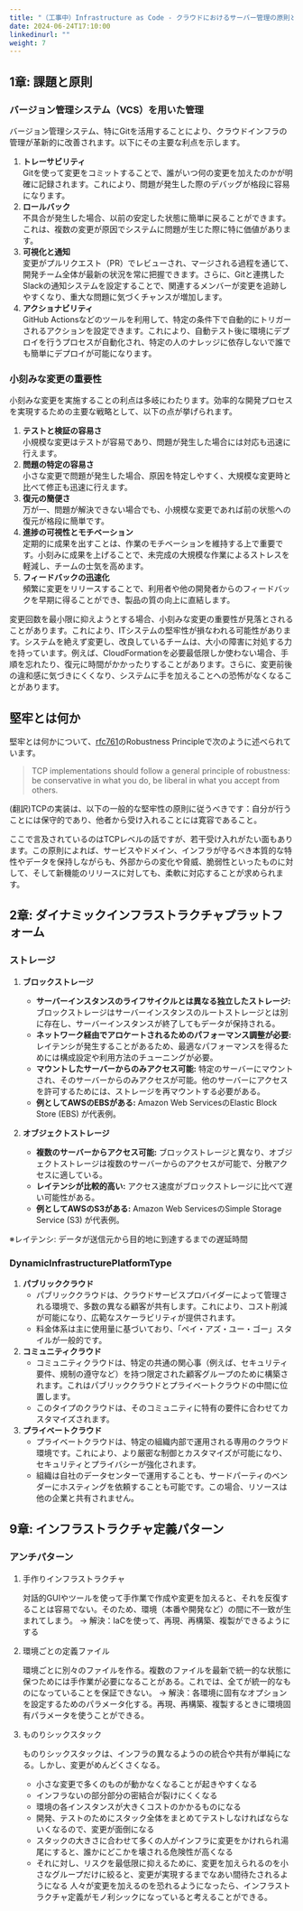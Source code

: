 ```yaml
---
title: "（工事中）Infrastructure as Code - クラウドにおけるサーバー管理の原則とプラクティスを読んで"
date: 2024-06-24T17:10:00
linkedinurl: ""
weight: 7
---
```


## 1章: 課題と原則

### バージョン管理システム（VCS）を用いた管理

バージョン管理システム、特にGitを活用することにより、クラウドインフラの管理が革新的に改善されます。以下にその主要な利点を示します。

1. **トレーサビリティ**  
   Gitを使って変更をコミットすることで、誰がいつ何の変更を加えたのかが明確に記録されます。これにより、問題が発生した際のデバッグが格段に容易になります。
2. **ロールバック**  
   不具合が発生した場合、以前の安定した状態に簡単に戻ることができます。これは、複数の変更が原因でシステムに問題が生じた際に特に価値があります。
3. **可視化と通知**  
   変更がプルリクエスト（PR）でレビューされ、マージされる過程を通じて、開発チーム全体が最新の状況を常に把握できます。さらに、Gitと連携したSlackの通知システムを設定することで、関連するメンバーが変更を追跡しやすくなり、重大な問題に気づくチャンスが増加します。
4. **アクショナビリティ**  
   GitHub Actionsなどのツールを利用して、特定の条件下で自動的にトリガーされるアクションを設定できます。これにより、自動テスト後に環境にデプロイを行うプロセスが自動化され、特定の人のナレッジに依存しないで誰でも簡単にデプロイが可能になります。

### 小刻みな変更の重要性

小刻みな変更を実施することの利点は多岐にわたります。効率的な開発プロセスを実現するための主要な戦略として、以下の点が挙げられます。

1. **テストと検証の容易さ**  
   小規模な変更はテストが容易であり、問題が発生した場合には対応も迅速に行えます。
2. **問題の特定の容易さ**  
   小さな変更で問題が発生した場合、原因を特定しやすく、大規模な変更時と比べて修正も迅速に行えます。
3. **復元の簡便さ**  
   万が一、問題が解決できない場合でも、小規模な変更であれば前の状態への復元が格段に簡単です。
4. **進捗の可視性とモチベーション**  
   定期的に成果を出すことは、作業のモチベーションを維持する上で重要です。小刻みに成果を上げることで、未完成の大規模な作業によるストレスを軽減し、チームの士気を高めます。
5. **フィードバックの迅速化**  
   頻繁に変更をリリースすることで、利用者や他の開発者からのフィードバックを早期に得ることができ、製品の質の向上に直結します。

変更回数を最小限に抑えようとする場合、小刻みな変更の重要性が見落とされることがあります。これにより、ITシステムの堅牢性が損なわれる可能性があります。システムを絶えず変更し、改良しているチームは、大小の障害に対処する力を持っています。例えば、CloudFormationを必要最低限しか使わない場合、手順を忘れたり、復元に時間がかかったりすることがあります。さらに、変更前後の違和感に気づきにくくなり、システムに手を加えることへの恐怖がなくなることがあります。

## 堅牢とは何か

堅牢とは何かについて、[rfc761](https://datatracker.ietf.org/doc/rfc761/)のRobustness Principleで次のように述べられています。

> TCP implementations should follow a general principle of robustness:
> be conservative in what you do, be liberal in what you accept from
> others.

(翻訳)TCPの実装は、以下の一般的な堅牢性の原則に従うべきです：自分が行うことには保守的であり、他者から受け入れることには寛容であること。

ここで言及されているのはTCPレベルの話ですが、若干受け入れがたい面もあります。この原則によれば、サービスやドメイン、インフラが守るべき本質的な特性やデータを保持しながらも、外部からの変化や脅威、脆弱性といったものに対して、そして新機能のリリースに対しても、柔軟に対応することが求められます。

## 2章: ダイナミックインフラストラクチャプラットフォーム

### ストレージ

1. **ブロックストレージ**
   - **サーバーインスタンスのライフサイクルとは異なる独立したストレージ:** ブロックストレージはサーバーインスタンスのルートストレージとは別に存在し、サーバーインスタンスが終了してもデータが保持される。
   - **ネットワーク経由でアロケートされるためのパフォーマンス調整が必要:** レイテンシが発生することがあるため、最適なパフォーマンスを得るためには構成設定や利用方法のチューニングが必要。
   - **マウントしたサーバーからのみアクセス可能:** 特定のサーバーにマウントされ、そのサーバーからのみアクセスが可能。他のサーバーにアクセスを許可するためには、ストレージを再マウントする必要がある。
   - **例としてAWSのEBSがある:** Amazon Web ServicesのElastic Block Store (EBS) が代表例。

2. **オブジェクトストレージ**
   - **複数のサーバーからアクセス可能:** ブロックストレージと異なり、オブジェクトストレージは複数のサーバーからのアクセスが可能で、分散アクセスに適している。
   - **レイテンシが比較的高い:** アクセス速度がブロックストレージに比べて遅い可能性がある。
   - **例としてAWSのS3がある:** Amazon Web ServicesのSimple Storage Service (S3) が代表例。

※レイテンシ: データが送信元から目的地に到達するまでの遅延時間

### DynamicInfrastructurePlatformType

1. **パブリッククラウド**
   - パブリッククラウドは、クラウドサービスプロバイダーによって管理される環境で、多数の異なる顧客が共有します。これにより、コスト削減が可能になり、広範なスケーラビリティが提供されます。
   - 料金体系は主に使用量に基づいており、「ペイ・アズ・ユー・ゴー」スタイルが一般的です。
2. **コミュニティクラウド**
   - コミュニティクラウドは、特定の共通の関心事（例えば、セキュリティ要件、規制の遵守など）を持つ限定された顧客グループのために構築されます。これはパブリッククラウドとプライベートクラウドの中間に位置します。
   - このタイプのクラウドは、そのコミュニティに特有の要件に合わせてカスタマイズされます。
3. **プライベートクラウド**
   - プライベートクラウドは、特定の組織内部で運用される専用のクラウド環境です。これにより、より厳密な制御とカスタマイズが可能になり、セキュリティとプライバシーが強化されます。
   - 組織は自社のデータセンターで運用することも、サードパーティのベンダーにホスティングを依頼することも可能です。この場合、リソースは他の企業と共有されません。

## 9章: インフラストラクチャ定義パターン

### アンチパターン

1. 手作りインフラストラクチャ

   対話的GUIやツールを使って手作業で作成や変更を加えると、それを反復することは容易でない。そのため、環境（本番や開発など）の間に不一致が生まれてしまう。
   -> 解決：IaCを使って、再現、再構築、複製ができるようにする
2. 環境ごとの定義ファイル

   環境ごとに別々のファイルを作る。複数のファイルを最新で統一的な状態に保つためには手作業が必要になることがある。これでは、全てが統一的なものになっていることを保証できない。
   -> 解決：各環境に固有なオプションを設定するためのパラメータ化する。再現、再構築、複製するときに環境固有パラメータを使うことができる。

3. ものりシックスタック

   ものりシックスタックは、インフラの異なるようのの統合や共有が単純になる。しかし、変更がめんどくさくなる。
   - 小さな変更で多くのものが動かなくなることが起きやすくなる
   - インフラないの部分部分の密結合が裂けにくくなる
   - 環境の各インスタンスが大きくコストのかかるものになる
   - 開発、テストのためにスタック全体をまとめてテストしなければならないくなるので、変更が面倒になる
   - スタックの大きさに合わせて多くの人がインフラに変更をかけれられ湯尾にすると、誰かにどこかを壊される危険性が高くなる
   - それに対し、リスクを最低限に抑えるために、変更を加えられるのを小さなグループだけに絞ると、変更が実現するまでなあい間待たされるようになる
  人々が変更を加えるのを恐れるようになったら、インフラストラクチャ定義がモノ利シックになっていると考えることができる。
